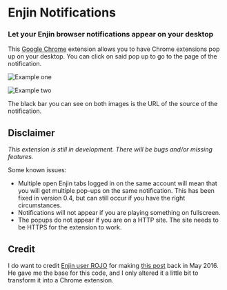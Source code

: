 # Enjin Notifications
### Let your Enjin browser notifications appear on your desktop

This [Google Chrome](https://www.google.com/chrome/) extension allows you to have Chrome extensions pop up on your desktop. You can click on said pop up to go to the page of the notification.

![Example one](https://i.imgur.com/q4uSXdb.png)

![Example two](https://i.imgur.com/GDOxmQT.png)

The black bar you can see on both images is the URL of the source of the notification.

## Disclaimer
*This extension is still in development. There will be bugs and/or missing features.*

Some known issues:

- Multiple open Enjin tabs logged in on the same account will mean that you will get multiple pop-ups on the same notification. This has been fixed in version 0.4, but can still occur if you have the right circumstances. 
- Notifications will not appear if you are playing something on fullscreen. 
- The popups do not appear if you are on a HTTP site. The site needs to be HTTPS for the extension to work.

## Credit
I do want to credit [Enjin user ROJO](https://www.enjin.com/profile/rojo8399) for making [this post](https://www.enjin.com/forums/m/10826/viewthread/27087168-free-code-chrome-notifications/post/117997305#p117997305) back in May 2016. He gave me the base for this code, and I only altered it a little bit to transform it into a Chrome extension. 